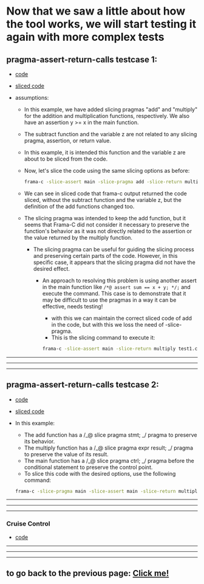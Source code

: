 # Now that we saw a little about how the tool works, we will start testing it again with more complex tests

## pragma-assert-return-calls testcase 1:

-   [code](/tests/complex_tests/pragma_assert_return/test1.c)
-   [sliced code](/tests/sliced_tests/pragma_assert_return/test1-sliced.c)
-   assumptions:

    -   In this example, we have added slicing pragmas "add" and "multiply" for the addition and multiplication functions, respectively. We also have an assertion y >= x in the main function.
    -   The subtract function and the variable z are not related to any slicing pragma, assertion, or return value.
    -   In this example, it is intended this function and the variable z are about to be sliced from the code.
    -   Now, let's slice the code using the same slicing options as before:

        ```bash
        frama-c -slice-assert main -slice-pragma add -slice-return multiply test1.c -then-on 'Slicing export' -print -ocode 'test1-sliced.c'
        ```

    -   We can see in sliced code that frama-c output returned the code sliced, without the subtract function and the variable z, but the definition of the add functions changed too.

    -   The slicing pragma was intended to keep the add function, but it seems that Frama-C did not consider it necessary to preserve the function's behavior as it was not directly related to the assertion or the value returned by the multiply function.

        -   The slicing pragma can be useful for guiding the slicing process and preserving certain parts of the code. However, in this specific case, it appears that the slicing pragma did not have the desired effect.

            -   An approach to resolving this problem is using another assert in the main function like `/*@ assert sum == x + y; */;` and execute the command. This case is to demonstrate that it may be difficult to use the pragmas in a way it can be effective, needs testing!

                -   with this we can maintain the correct sliced code of add in the code, but with this we loss the need of -slice-pragma.
                -   This is the slicing command to execute it:

                ```bash
                frama-c -slice-assert main -slice-return multiply test1.c -then-on 'Slicing export' -print -ocode 'test1-sliced.c''
                ```

---

---

---

## pragma-assert-return-calls testcase 2:

-   [code](../tests/complex_tests/pragma_assert_return/test2.c)
-   [sliced code](../tests/complex_tests/pragma_assert_return/test2-sliced.c)

-   In this example:

    -   The add function has a /_@ slice pragma stmt; _/ pragma to preserve its behavior.
    -   The multiply function has a /_@ slice pragma expr result; _/ pragma to preserve the value of its result.
    -   The main function has a /_@ slice pragma ctrl; _/ pragma before the conditional statement to preserve the control point.
    -   To slice this code with the desired options, use the following command:

    ```bash
    frama-c -slice-pragma main -slice-assert main -slice-return multiply -slice-calls add test.c -then-on 'Slicing.export' -print -ocode 'sliced_test.c'
    ```

---

---

---

### Cruise Control

-   [code](/tests/complex_tests/cruise_control/)

---

---

---

## to go back to the previous page: [Click me!](./exampleOfCLIMode.md)
